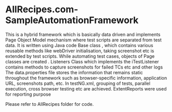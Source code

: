 # AllRecipes.com-SampleAutomationFramework

This is a hybrid framework which is basically data driven and implements Page Object Model mechanism where test scripts are separated from test data.
It is written using Java code 
Base class , which contains various reusable methods like webDriver initialisation, taking screenshot etc is extended by test scripts.
While automating test cases, objects of Page classes are created .
Listeners Class which  implements the iTestListener contains methods to capture screenshots for failed TCs etc and other logs
The data.properties file stores the information that remains static throughout the framework such as browser-specific information, application URL, screenshots path, etc.
In testNG.xml,  grouping of tests, parallel execution, cross browser testing etc are achieved.
ExtentReports were used for reporting purpose

Please refer to AllRecipes folder for code.
